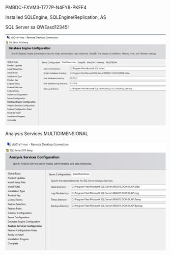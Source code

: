 PMBDC-FXVM3-T777P-N4FY8-PKFF4

Installed SQLEngine, SQLEngine\Replication, AS

SQL Server sa QWEasd12345!

![image.png](/.attachments/image-65a7a091-75e6-4559-8d5b-1481bdb4e47b.png)

Analysis Services MULTIDIMENSIONAL

![image.png](/.attachments/image-cd54835e-b4f4-4c94-9ad1-37dd626ef527.png)

